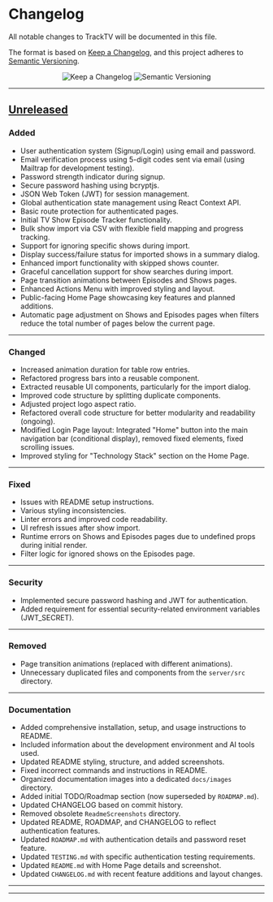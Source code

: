 # Changelog

All notable changes to TrackTV will be documented in this file.

The format is based on [Keep a Changelog](https://keepachangelog.com/en/1.1.0/),
and this project adheres to [Semantic Versioning](https://semver.org/spec/v2.0.0.html).

<p align="center">
  <img src="https://img.shields.io/badge/Keep%20a%20Changelog-遵守-brightgreen.svg?style=for-the-badge" alt="Keep a Changelog" />
  <img src="https://img.shields.io/badge/Semantic%20Versioning-2.0.0-blue?style=for-the-badge" alt="Semantic Versioning" />
</p>

---

## [Unreleased]

### Added
- User authentication system (Signup/Login) using email and password.
- Email verification process using 5-digit codes sent via email (using Mailtrap for development testing).
- Password strength indicator during signup.
- Secure password hashing using bcryptjs.
- JSON Web Token (JWT) for session management.
- Global authentication state management using React Context API.
- Basic route protection for authenticated pages.
- Initial TV Show Episode Tracker functionality.
- Bulk show import via CSV with flexible field mapping and progress tracking.
- Support for ignoring specific shows during import.
- Display success/failure status for imported shows in a summary dialog.
- Enhanced import functionality with skipped shows counter.
- Graceful cancellation support for show searches during import.
- Page transition animations between Episodes and Shows pages.
- Enhanced Actions Menu with improved styling and layout.
- Public-facing Home Page showcasing key features and planned additions.
- Automatic page adjustment on Shows and Episodes pages when filters reduce the total number of pages below the current page.

---

### Changed
- Increased animation duration for table row entries.
- Refactored progress bars into a reusable component.
- Extracted reusable UI components, particularly for the import dialog.
- Improved code structure by splitting duplicate components.
- Adjusted project logo aspect ratio.
- Refactored overall code structure for better modularity and readability (ongoing).
- Modified Login Page layout: Integrated "Home" button into the main navigation bar (conditional display), removed fixed elements, fixed scrolling issues.
- Improved styling for "Technology Stack" section on the Home Page.

---

### Fixed
- Issues with README setup instructions.
- Various styling inconsistencies.
- Linter errors and improved code readability.
- UI refresh issues after show import.
- Runtime errors on Shows and Episodes pages due to undefined props during initial render.
- Filter logic for ignored shows on the Episodes page.

---

### Security
- Implemented secure password hashing and JWT for authentication.
- Added requirement for essential security-related environment variables (JWT_SECRET).

---

### Removed
- Page transition animations (replaced with different animations).
- Unnecessary duplicated files and components from the `server/src` directory.

---

### Documentation
- Added comprehensive installation, setup, and usage instructions to README.
- Included information about the development environment and AI tools used.
- Updated README styling, structure, and added screenshots.
- Fixed incorrect commands and instructions in README.
- Organized documentation images into a dedicated `docs/images` directory.
- Added initial TODO/Roadmap section (now superseded by `ROADMAP.md`).
- Updated CHANGELOG based on commit history.
- Removed obsolete `ReadmeScreenshots` directory.
- Updated README, ROADMAP, and CHANGELOG to reflect authentication features.
- Updated `ROADMAP.md` with authentication details and password reset feature.
- Updated `TESTING.md` with specific authentication testing requirements.
- Updated `README.md` with Home Page details and screenshot.
- Updated `CHANGELOG.md` with recent feature additions and layout changes.

---

<!-- Add previous version sections here if/when tags are created -->
<!--
## [1.0.0] - YYYY-MM-DD

<details>
<summary><strong>Click to expand</strong></summary>

### Added
- Initial release features...

</details>
-->

---

<!-- Link Definitions -->
[Unreleased]: https://github.com/sagy101/tv-tracker/compare/2b76f9766c610a2f341892af05c4e13ed2d59afc...HEAD 